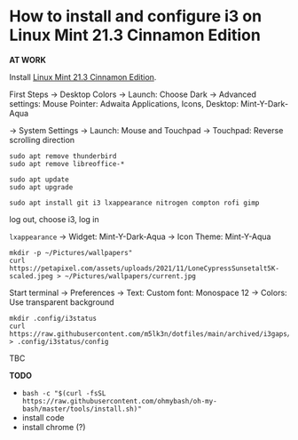 # How to install and configure i3 on Linux Mint 21.3 Cinnamon Edition

**AT WORK**

Install [Linux Mint 21.3 Cinnamon Edition](https://www.linuxmint.com/edition.php?id=311).

First Steps
-> Desktop Colors -> Launch:
  Choose Dark
  -> Advanced settings:
     Mouse Pointer: Adwaita
     Applications, Icons, Desktop: Mint-Y-Dark-Aqua

-> System Settings -> Launch:
   Mouse and Touchpad -> Touchpad: Reverse scrolling direction

```
sudo apt remove thunderbird
sudo apt remove libreoffice-*
```

```
sudo apt update
sudo apt upgrade
```

`sudo apt install git i3 lxappearance nitrogen compton rofi gimp`

log out, choose i3, log in

`lxappearance` 
-> Widget: Mint-Y-Dark-Aqua
-> Icon Theme: Mint-Y-Aqua

```
mkdir -p ~/Pictures/wallpapers"
curl https://petapixel.com/assets/uploads/2021/11/LoneCypressSunsetalt5K-scaled.jpeg > ~/Pictures/wallpapers/current.jpg
```

Start terminal
-> Preferences
  -> Text: Custom font: Monospace 12
  -> Colors: Use transparent background

```
mkdir .config/i3status
curl https://raw.githubusercontent.com/m5lk3n/dotfiles/main/archived/i3gaps/i3status/config > .config/i3status/config
```

TBC

**TODO**

- `bash -c "$(curl -fsSL https://raw.githubusercontent.com/ohmybash/oh-my-bash/master/tools/install.sh)"`
- install code
- install chrome (?)
